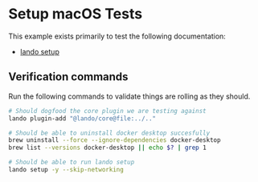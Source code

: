 Setup macOS Tests
=================

This example exists primarily to test the following documentation:

* [lando setup](https://docs.lando.dev/cli/setup.html)

Verification commands
---------------------

Run the following commands to validate things are rolling as they should.

```bash
# Should dogfood the core plugin we are testing against
lando plugin-add "@lando/core@file:../.."

# Should be able to uninstall docker desktop succesfully
brew uninstall --force --ignore-dependencies docker-desktop
brew list --versions docker-desktop || echo $? | grep 1

# Should be able to run lando setup
lando setup -y --skip-networking
